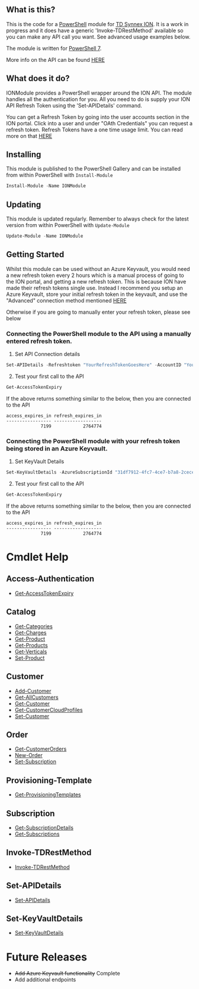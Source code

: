 ## What is this?

This is the code for a [PowerShell](https://microsoft.com/powershell) module for [TD Synnex ION](https://ion.tdsynnex.com/v2/login). It is a work in progress and it does have a generic 'Invoke-TDRestMethod' available so you can make any API call you want. See advanced usage examples below. 

The module is written for [PowerShell 7](https://docs.microsoft.com/en-us/powershell/scripting/whats-new/what-s-new-in-powershell-71?view=powershell-7.1). 

More info on the API can be found [HERE](https://www.tdsynnex.com/ion/v3api/)

## What does it do?

IONModule provides a PowerShell wrapper around the ION API. The module handles all the authentication for you. All you need to do is supply your ION API Refresh Token using the 'Set-APIDetails' command.

You can get a Refresh Token by going into the user accounts section in the ION portal. Click into a user and under "OAth Credentials" you can request a refresh token. Refresh Tokens have a one time usage limit. You can read more on that [HERE](https://www.tdsynnex.com/ion/v3api/#tag/AccessAuthentication)

## Installing

This module is published to the PowerShell Gallery and can be installed from within PowerShell with `Install-Module`

```powershell
Install-Module -Name IONModule
```

## Updating

This module is updated regularly. Remember to always check for the latest version from within PowerShell with `Update-Module`

```powershell
Update-Module -Name IONModule
```

## Getting Started

Whilst this module can be used without an Azure Keyvault, you would need a new refresh token every 2 hours which is a manual process of going to the ION portal, and getting a new refresh token. This is because ION have made their refresh tokens single use. Instead I recommend you setup an Azure Keyvault, store your initial refresh token in the keyvault, and use the "Advanced" connection method mentioned [HERE](#connecting-the-powerShell-module-with-your-refresh-token-being-stored-in-an-azure-keyvault)

Otherwise if you are going to manually enter your refresh token, please see below

### Connecting the PowerShell module to the API using a manually entered refresh token. 

1. Set API Connection details
```powershell
Set-APIDetails -Refreshtoken "YourRefreshTokenGoesHere" -AccountID "Your Account ID goes here"
```

2. Test your first call to the API
```powershell
Get-AccessTokenExpiry
```

If the above returns something similar to the below, then you are connected to the API
```
access_expires_in refresh_expires_in
----------------- ------------------
             7199            2764774
```

### Connecting the PowerShell module with your refresh token being stored in an Azure Keyvault. 

1. Set KeyVault Details
```powershell
Set-KeyVaultDetails -AzureSubscriptionId "31df7912-4fc7-4ce7-b7a8-2cece6fbe51d" -KeyVaultName "YourKeyVaultName" -KeyVaultSecretName "YourKeyVaultSecretName" -AccountID "Your ION Account ID"
```

2. Test your first call to the API
```powershell
Get-AccessTokenExpiry
```

If the above returns something similar to the below, then you are connected to the API
```
access_expires_in refresh_expires_in
----------------- ------------------
             7199            2764774
```

# Cmdlet Help
## Access-Authentication
- [Get-AccessTokenExpiry](./Docs/Get-AccessTokenExpiry.md)
## Catalog
- [Get-Categories](./Docs/Get-Categories.md)
- [Get-Charges](./Docs/Get-Charges.md)
- [Get-Product](./Docs/Get-Product.md)
- [Get-Products](./Docs/Get-Products.md)
- [Get-Verticals](./Docs/Get-Verticals.md)
- [Set-Product](./Docs/Set-Product.md)
## Customer
- [Add-Customer](./Docs/Add-Customer.md)
- [Get-AllCustomers](./Docs/Get-AllCustomers.md)
- [Get-Customer](./Docs/Get-Customer.md)
- [Get-CustomerCloudProfiles](./Docs/Get-CustomerCloudProfiles.md)
- [Set-Customer](./Docs/Set-Customer.md)
## Order
- [Get-CustomerOrders](./Docs/Get-CustomerOrders.md)
- [New-Order](./Docs/New-Order.md)
- [Set-Subscription](./Docs/Set-Subscription.md)
## Provisioning-Template
- [Get-ProvisioningTemplates](./Docs/Get-ProvisioningTemplates.md)
## Subscription
- [Get-SubscriptionDetails](./Docs/Get-SubscriptionDetails.md)
- [Get-Subscriptions](./Docs/Get-Subscriptions.md)
## Invoke-TDRestMethod
- [Invoke-TDRestMethod](./Docs/Invoke-TDRestMethod.md)
## Set-APIDetails
- [Set-APIDetails](./Docs/Set-APIDetails.md)
## Set-KeyVaultDetails
- [Set-KeyVaultDetails](./Docs/Set-KeyVaultDetails.md)

# Future Releases
- ~~Add Azure Keyvault functionality~~ Complete
- Add additional endpoints 

